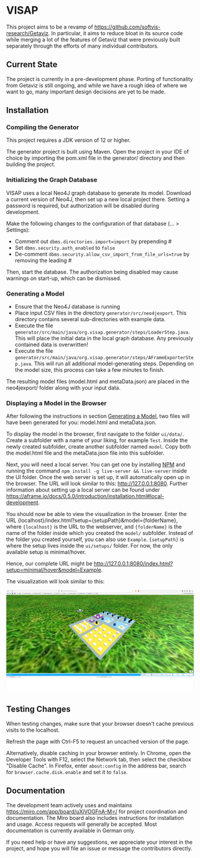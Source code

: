 # VISAP
This project aims to be a revamp of https://github.com/softvis-research/Getaviz. In particular, it aims to reduce bloat in its source code while merging a lot of the features of Getaviz that were previously built separately through the efforts of many individual contributors.

## Current State
The project is currently in a pre-development phase. Porting of functionality from Getaviz is still ongoing, and while we have a rough idea of where we want to go, many important design decisions are yet to be made.

## Installation

### Compiling the Generator

This project requires a JDK version of 12 or higher.

The generator project is built using Maven. Open the project in your IDE of choice by importing the pom.xml file in the generator/ directory and then building the project.

### Initializing the Graph Database

VISAP uses a local Neo4J graph database to generate its model. Download a current version of Neo4J, then set up a new local project there. Setting a password is required, but authorization will be disabled during development.

Make the following changes to the configuration of that database (… > Settings):
- Comment out ```dbms.directories.import=import``` by prepending #
- Set ```dbms.security.auth_enabled``` to ```false```
- De-comment ```dbms.security.allow_csv_import_from_file_urls=true``` by removing the leading #

Then, start the database. The authorization being disabled may cause warnings on start-up, which can be dismissed.

### Generating a Model

- Ensure that the Neo4J database is running
- Place input CSV files in the directory ```generator/src/neo4jexport```. This directory contains several sub-directories with example data.
- Execute the file ```generator/src/main/java/org.visap.generator/steps/LoaderStep.java```. This will place the initial data in the local graph database. Any previously contained data is overwritten!
- Execute the file ```generator/src/main/java/org.visap.generator/steps/AFrameExporterStep.java```. This will run all additional model-generating steps. Depending on the model size, this process can take a few minutes to finish.

The resulting model files (model.html and metaData.json) are placed in the neo4jexport/ folder along with your input data.

### Displaying a Model in the Browser

After following the instructions in section [Generating a Model](#generating-a-model), two files will have been generated for you: model.html and metaData.json.

To display the model in the browser, first navigate to the folder ```ui/data/```. Create a subfolder with a name of your liking, for example ```Test```. Inside the newly created subfolder, create another subfolder named ```model```. Copy both the model.html file and the metaData.json file into this subfolder.

Next, you will need a local server. You can get one by installing [NPM](https://www.npmjs.com/) and running the command ```npm install -g live-server && live-server``` inside the UI folder.
Once the web server is set up, it will automatically open up in the browser. The URL will look similar to this: http://127.0.0.1:8080.
Further information about setting up a local server can be found under https://aframe.io/docs/0.5.0/introduction/installation.html#local-development.

You should now be able to view the visualization in the browser.
Enter the URL {localhost}/index.html?setup={setupPath}&model={folderName}, where ```{localhost}``` is the URL to the webserver, and ```{folderName}``` is the name of the folder inside which you created the ```model/``` subfolder. Instead of the folder you created yourself, you can also use ```Example```. ```{setupPath}``` is where the setup lives inside the ```ui/setups/``` folder. For now, the only available setup is minimal/hover.

Hence, our complete URL might be http://127.0.0.1:8080/index.html?setup=minimal/hover&model=Example.

The visualization will look similar to this:

![visualization.png](images/visualization.png)

## Testing Changes

When testing changes, make sure that your browser doesn't cache previous visits to the localhost.

Refresh the page with Ctrl-F5 to request an uncached version of the page.

Alternatively, disable caching in your browser entirely. In Chrome, open the Developer Tools with F12, select the Network tab, then select the checkbox "Disable Cache". In Firefox, enter ```about:config``` in the address bar, search for ```browser.cache.disk.enable``` and set it to ```false```.

## Documentation
The development team actively uses and maintains https://miro.com/app/board/uXjVOGFnA-M=/ for project coordination and documentation. The Miro board also includes instructions for installation and usage. Access requests will generally be accepted. Most documentation is currently available in German only.

If you need help or have any suggestions, we appreciate your interest in the project, and hope you will file an issue or message the contributors directly.

